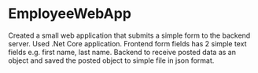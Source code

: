 # EmployeeWebApp
Created a small web application that submits a simple form to the backend server. 
Used .Net Core application. 
Frontend form fields has 2 simple text fields e.g. first name, last name. 
Backend to receive posted data as an object and saved the posted object to simple file in json format.
